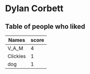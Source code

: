 # Dylan Corbett
## Table of people who liked
Names | score
--- | ---
V_A_M | 4
Clickies | 1
dog | 1
